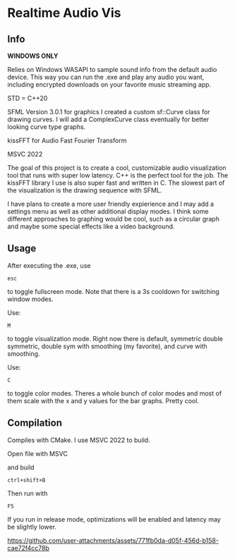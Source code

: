 # Realtime Audio Vis

## Info

**WINDOWS ONLY**

Relies on Windows WASAPI to sample sound info from the default audio device. 
This way you can run the .exe and play any audio you want, including encrypted 
downloads on your favorite music streaming app.

STD = C++20

SFML Version 3.0.1 for graphics
I created a custom sf::Curve class for drawing curves. I will add a ComplexCurve class eventually for better looking curve type graphs.

kissFFT for Audio Fast Fourier Transform

MSVC 2022

The goal of this project is to create a cool, customizable audio visualization tool that runs with super low latency. C++ is the perfect tool for the job. The kissFFT library I use is also super fast and written in C. The slowest part of the visualization is the drawing sequence with SFML. 

I have plans to create a more user friendly expierience and I may add a settings menu as well as other additional display modes. I think some different approaches to graphing would be cool, such as a circular graph and maybe some special effects like a video background. 

## Usage

After executing the .exe, use

```esc```

to toggle fullscreen mode. Note that there is a 3s cooldown for switching window modes.

Use:

```M```

to toggle visualization mode. Right now there is default, symmetric double symmetric, double sym with smoothing (my favorite), and curve with smoothing.

Use:

```C```

to toggle color modes. Theres a whole bunch of color modes and most of them scale with the x and y values for the bar graphs. Pretty cool.

## Compilation

Compiles with CMake. I use MSVC 2022 to build. 

Open file with MSVC 

and build

```ctrl+shift+B```



Then run with

```F5```

If you run in release mode, optimizations will be enabled and latency may be
slightly lower.


https://github.com/user-attachments/assets/771fb0da-d05f-456d-b158-cae72f4cc78b

